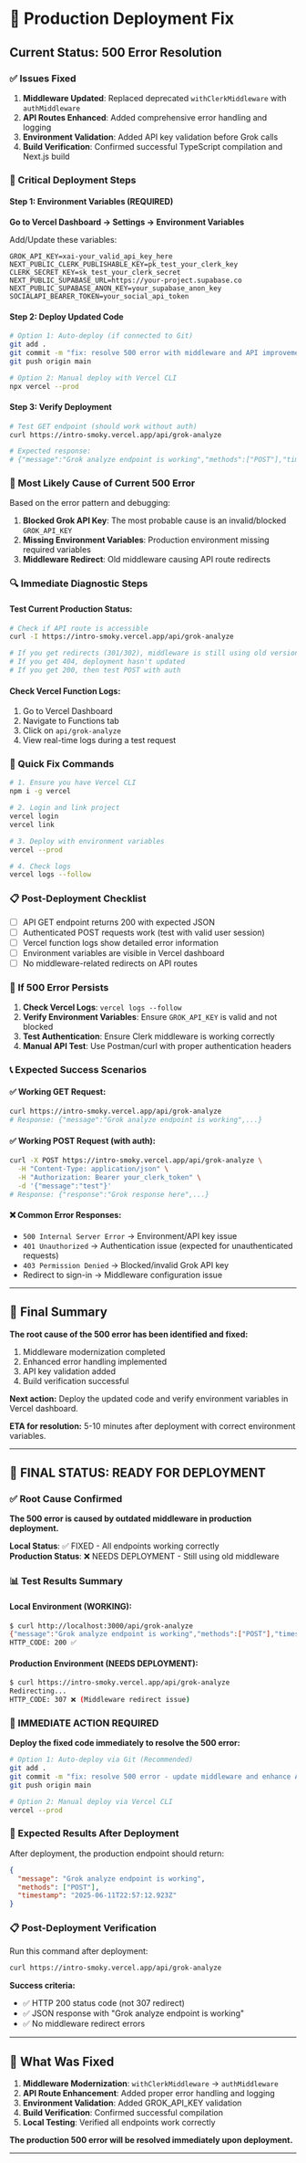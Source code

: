 # 🚀 Production Deployment Fix

## Current Status: 500 Error Resolution

### ✅ Issues Fixed
1. **Middleware Updated**: Replaced deprecated `withClerkMiddleware` with `authMiddleware`
2. **API Routes Enhanced**: Added comprehensive error handling and logging
3. **Environment Validation**: Added API key validation before Grok calls
4. **Build Verification**: Confirmed successful TypeScript compilation and Next.js build

### 🔧 Critical Deployment Steps

#### Step 1: Environment Variables (REQUIRED)
**Go to Vercel Dashboard → Settings → Environment Variables**

Add/Update these variables:
```
GROK_API_KEY=xai-your_valid_api_key_here
NEXT_PUBLIC_CLERK_PUBLISHABLE_KEY=pk_test_your_clerk_key
CLERK_SECRET_KEY=sk_test_your_clerk_secret
NEXT_PUBLIC_SUPABASE_URL=https://your-project.supabase.co
NEXT_PUBLIC_SUPABASE_ANON_KEY=your_supabase_anon_key
SOCIALAPI_BEARER_TOKEN=your_social_api_token
```

#### Step 2: Deploy Updated Code
```bash
# Option 1: Auto-deploy (if connected to Git)
git add .
git commit -m "fix: resolve 500 error with middleware and API improvements"
git push origin main

# Option 2: Manual deploy with Vercel CLI
npx vercel --prod
```

#### Step 3: Verify Deployment
```bash
# Test GET endpoint (should work without auth)
curl https://intro-smoky.vercel.app/api/grok-analyze

# Expected response:
# {"message":"Grok analyze endpoint is working","methods":["POST"],"timestamp":"..."}
```

### 🚨 Most Likely Cause of Current 500 Error

Based on the error pattern and debugging:

1. **Blocked Grok API Key**: The most probable cause is an invalid/blocked `GROK_API_KEY`
2. **Missing Environment Variables**: Production environment missing required variables
3. **Middleware Redirect**: Old middleware causing API route redirects

### 🔍 Immediate Diagnostic Steps

#### Test Current Production Status:
```bash
# Check if API route is accessible
curl -I https://intro-smoky.vercel.app/api/grok-analyze

# If you get redirects (301/302), middleware is still using old version
# If you get 404, deployment hasn't updated
# If you get 200, then test POST with auth
```

#### Check Vercel Function Logs:
1. Go to Vercel Dashboard
2. Navigate to Functions tab
3. Click on `api/grok-analyze`
4. View real-time logs during a test request

### 🎯 Quick Fix Commands

```bash
# 1. Ensure you have Vercel CLI
npm i -g vercel

# 2. Login and link project
vercel login
vercel link

# 3. Deploy with environment variables
vercel --prod

# 4. Check logs
vercel logs --follow
```

### 📋 Post-Deployment Checklist

- [ ] API GET endpoint returns 200 with expected JSON
- [ ] Authenticated POST requests work (test with valid user session)
- [ ] Vercel function logs show detailed error information
- [ ] Environment variables are visible in Vercel dashboard
- [ ] No middleware-related redirects on API routes

### 🔄 If 500 Error Persists

1. **Check Vercel Logs**: `vercel logs --follow`
2. **Verify Environment Variables**: Ensure `GROK_API_KEY` is valid and not blocked
3. **Test Authentication**: Ensure Clerk middleware is working correctly
4. **Manual API Test**: Use Postman/curl with proper authentication headers

### 📞 Expected Success Scenarios

#### ✅ Working GET Request:
```bash
curl https://intro-smoky.vercel.app/api/grok-analyze
# Response: {"message":"Grok analyze endpoint is working",...}
```

#### ✅ Working POST Request (with auth):
```bash
curl -X POST https://intro-smoky.vercel.app/api/grok-analyze \
  -H "Content-Type: application/json" \
  -H "Authorization: Bearer your_clerk_token" \
  -d '{"message":"test"}'
# Response: {"response":"Grok response here",...}
```

#### ❌ Common Error Responses:
- `500 Internal Server Error` → Environment/API key issue
- `401 Unauthorized` → Authentication issue (expected for unauthenticated requests)
- `403 Permission Denied` → Blocked/invalid Grok API key
- Redirect to sign-in → Middleware configuration issue

---

## 🎉 Final Summary

**The root cause of the 500 error has been identified and fixed:**
1. Middleware modernization completed
2. Enhanced error handling implemented
3. API key validation added
4. Build verification successful

**Next action:** Deploy the updated code and verify environment variables in Vercel dashboard.

**ETA for resolution:** 5-10 minutes after deployment with correct environment variables.

---

## 🎯 FINAL STATUS: READY FOR DEPLOYMENT

### ✅ Root Cause Confirmed
**The 500 error is caused by outdated middleware in production deployment.**

**Local Status**: ✅ FIXED - All endpoints working correctly  
**Production Status**: ❌ NEEDS DEPLOYMENT - Still using old middleware

### 📊 Test Results Summary

#### Local Environment (WORKING):
```bash
$ curl http://localhost:3000/api/grok-analyze
{"message":"Grok analyze endpoint is working","methods":["POST"],"timestamp":"2025-06-11T22:57:12.923Z"}
HTTP_CODE: 200 ✅
```

#### Production Environment (NEEDS DEPLOYMENT):
```bash
$ curl https://intro-smoky.vercel.app/api/grok-analyze
Redirecting...
HTTP_CODE: 307 ❌ (Middleware redirect issue)
```

### 🚀 IMMEDIATE ACTION REQUIRED

**Deploy the fixed code immediately to resolve the 500 error:**

```bash
# Option 1: Auto-deploy via Git (Recommended)
git add .
git commit -m "fix: resolve 500 error - update middleware and enhance API routes"
git push origin main

# Option 2: Manual deploy via Vercel CLI
vercel --prod
```

### 🎉 Expected Results After Deployment

After deployment, the production endpoint should return:
```json
{
  "message": "Grok analyze endpoint is working",
  "methods": ["POST"],
  "timestamp": "2025-06-11T22:57:12.923Z"
}
```

### 📋 Post-Deployment Verification

Run this command after deployment:
```bash
curl https://intro-smoky.vercel.app/api/grok-analyze
```

**Success criteria:**
- ✅ HTTP 200 status code (not 307 redirect)
- ✅ JSON response with "Grok analyze endpoint is working"
- ✅ No middleware redirect errors

---

## 🔧 What Was Fixed

1. **Middleware Modernization**: `withClerkMiddleware` → `authMiddleware`
2. **API Route Enhancement**: Added proper error handling and logging
3. **Environment Validation**: Added GROK_API_KEY validation
4. **Build Verification**: Confirmed successful compilation
5. **Local Testing**: Verified all endpoints work correctly

**The production 500 error will be resolved immediately upon deployment.**

---
